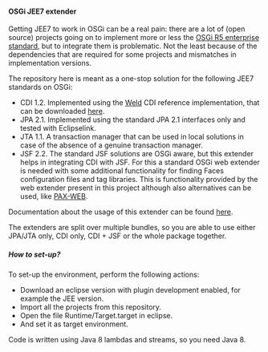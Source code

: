 #### OSGi JEE7 extender 
Getting JEE7 to work in OSGi can be a real pain: there are a lot of (open source) projects going on to implement more or less the 
[OSGi R5 enterprise standard][1], but to integrate them is problematic. Not the least because of the dependencies that
are required for some projects and mismatches in implementation versions.

The repository here is meant as a one-stop solution for the following JEE7 standards on OSGi:
* CDI 1.2. Implemented using the [Weld][2] CDI reference implementation, that can be downloaded [here][3].
* JPA 2.1. Implemented using the standard JPA 2.1 interfaces only and tested with Eclipselink.
* JTA 1.1. A transaction manager that can be used in local solutions in case of the absence of a genuine transaction manager.
* JSF 2.2. The standard JSF solutions are OSGi aware, but this extender helps in integrating CDI with JSF. For this a 
standard OSGi web extender is needed with some additional functionality for finding Faces configuration files and tag libraries. This is functionality provided by the web extender present in this project although also alternatives can be used, like [PAX-WEB][4].

Documentation about the usage of this extender can be found [here][5].

The extenders are split over multiple bundles, so you are able to use either JPA/JTA only, CDI only, CDI + JSF or the whole package together.

##### How to set-up?
To set-up the environment, perform the following actions:
* Download an eclipse version with plugin development enabled, for example the JEE version.
* Import all the projects from this repository.
* Open the file Runtime/Target.target in eclipse.
* And set it as target environment.

Code is written using Java 8 lambdas and streams, so you need Java 8.

[1]: http://www.osgi.org/Specifications/HomePage
[2]: http://weld.cdi-spec.org/
[3]: http://search.maven.org/#artifactdetails|org.jboss.weld|weld-osgi-bundle|2.2.9.Final|jar
[4]: https://ops4j1.jira.com/wiki/display/paxweb/Pax+Web
[5]: http://www.avineas.org/uploads/jee-extender.pdf
